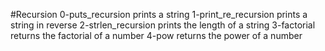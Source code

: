 #Recursion
0-puts_recursion prints a string
1-print_re_recursion prints a string in reverse
2-strlen_recursion prints the length of a string
3-factorial returns the factorial of a number
4-pow returns the power of a number
